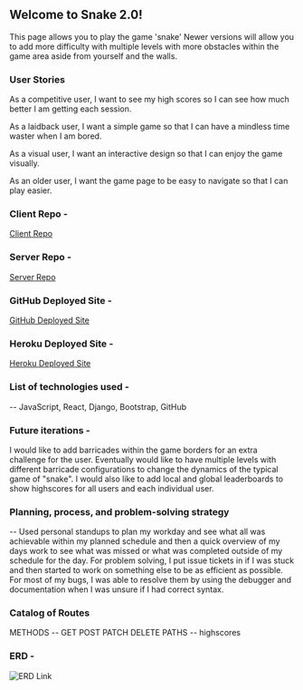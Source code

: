 ## Welcome to Snake 2.0!

This page allows you to play the game 'snake'
Newer versions will allow you to add more difficulty with multiple levels with more obstacles within the game area aside from yourself and the walls.


### User Stories

As a competitive user, I want to see my high scores so I can see how much better I am getting each session.

As a laidback user, I want a simple game so that I can have a mindless time waster when I am bored.

As a visual user, I want an interactive design so that I can enjoy the game visually.

As an older user, I want the game page to be easy to navigate so that I can play easier.



### Client Repo -

[Client Repo](https://github.com/jtshepherd31/Snake-2-Client)

### Server Repo -

[Server Repo](https://github.com/jtshepherd31/Snake-2-api)


### GitHub Deployed Site -
[GitHub Deployed Site](https://jtshepherd31.github.io/Snake-2-Client/)

### Heroku Deployed Site -
[Heroku Deployed Site](https://snake-2-api.herokuapp.com/)


### List of technologies used -

-- JavaScript, React, Django, Bootstrap, GitHub


### Future iterations -

I would like to add barricades within the game borders for an extra challenge for the user. Eventually would like to have multiple levels with different barricade configurations to change the dynamics of the typical game of "snake". I would also like to add local and global leaderboards to show highscores for all users and each individual user.


### Planning, process, and problem-solving strategy

-- Used personal standups to plan my workday and see what all was achievable within my planned schedule and then a quick overview of my days work to see what was missed or what was completed outside of my schedule for the day. For problem solving, I put issue tickets in if I was stuck and then started to work on something else to be as efficient as possible. For most of my bugs, I was able to resolve them by using the debugger and documentation when I was unsure if I had correct syntax.


### Catalog of Routes

METHODS -- GET POST PATCH DELETE PATHS -- highscores


### ERD -
![ERD Link](https://imgur.com/2SwBnKd)
